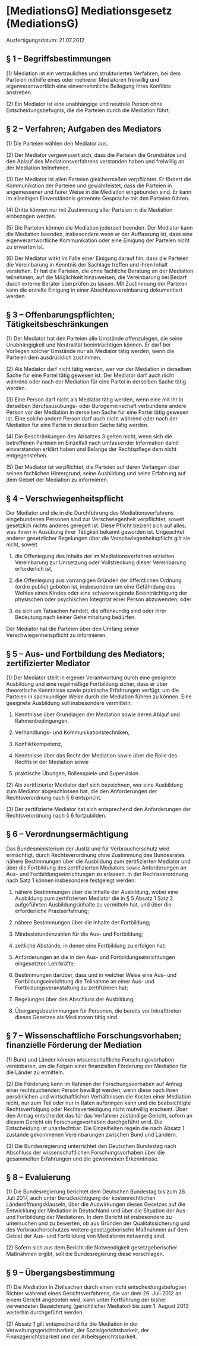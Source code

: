 # [MediationsG] Mediationsgesetz  (MediationsG)

Ausfertigungsdatum: 21.07.2012

 

## § 1 – Begriffsbestimmungen

(1) Mediation ist ein vertrauliches und strukturiertes Verfahren, bei dem Parteien mithilfe eines oder mehrerer Mediatoren freiwillig und eigenverantwortlich eine einvernehmliche Beilegung ihres Konflikts anstreben.

(2) Ein Mediator ist eine unabhängige und neutrale Person ohne Entscheidungsbefugnis, die die Parteien durch die Mediation führt.


## § 2 – Verfahren; Aufgaben des Mediators

(1) Die Parteien wählen den Mediator aus.

(2) Der Mediator vergewissert sich, dass die Parteien die Grundsätze und den Ablauf des Mediationsverfahrens verstanden haben und freiwillig an der Mediation teilnehmen.

(3) Der Mediator ist allen Parteien gleichermaßen verpflichtet. Er fördert die Kommunikation der Parteien und gewährleistet, dass die Parteien in angemessener und fairer Weise in die Mediation eingebunden sind. Er kann im allseitigen Einverständnis getrennte Gespräche mit den Parteien führen.

(4) Dritte können nur mit Zustimmung aller Parteien in die Mediation einbezogen werden.

(5) Die Parteien können die Mediation jederzeit beenden. Der Mediator kann die Mediation beenden, insbesondere wenn er der Auffassung ist, dass eine eigenverantwortliche Kommunikation oder eine Einigung der Parteien nicht zu erwarten ist.

(6) Der Mediator wirkt im Falle einer Einigung darauf hin, dass die Parteien die Vereinbarung in Kenntnis der Sachlage treffen und ihren Inhalt verstehen. Er hat die Parteien, die ohne fachliche Beratung an der Mediation teilnehmen, auf die Möglichkeit hinzuweisen, die Vereinbarung bei Bedarf durch externe Berater überprüfen zu lassen. Mit Zustimmung der Parteien kann die erzielte Einigung in einer Abschlussvereinbarung dokumentiert werden.


## § 3 – Offenbarungspflichten; Tätigkeitsbeschränkungen

(1) Der Mediator hat den Parteien alle Umstände offenzulegen, die seine Unabhängigkeit und Neutralität beeinträchtigen können. Er darf bei Vorliegen solcher Umstände nur als Mediator tätig werden, wenn die Parteien dem ausdrücklich zustimmen.

(2) Als Mediator darf nicht tätig werden, wer vor der Mediation in derselben Sache für eine Partei tätig gewesen ist. Der Mediator darf auch nicht während oder nach der Mediation für eine Partei in derselben Sache tätig werden.

(3) Eine Person darf nicht als Mediator tätig werden, wenn eine mit ihr in derselben Berufsausübungs- oder Bürogemeinschaft verbundene andere Person vor der Mediation in derselben Sache für eine Partei tätig gewesen ist. Eine solche andere Person darf auch nicht während oder nach der Mediation für eine Partei in derselben Sache tätig werden.

(4) Die Beschränkungen des Absatzes 3 gelten nicht, wenn sich die betroffenen Parteien im Einzelfall nach umfassender Information damit einverstanden erklärt haben und Belange der Rechtspflege dem nicht entgegenstehen.

(5) Der Mediator ist verpflichtet, die Parteien auf deren Verlangen über seinen fachlichen Hintergrund, seine Ausbildung und seine Erfahrung auf dem Gebiet der Mediation zu informieren.


## § 4 – Verschwiegenheitspflicht

Der Mediator und die in die Durchführung des Mediationsverfahrens eingebundenen Personen sind zur Verschwiegenheit verpflichtet, soweit gesetzlich nichts anderes geregelt ist. Diese Pflicht bezieht sich auf alles, was ihnen in Ausübung ihrer Tätigkeit bekannt geworden ist. Ungeachtet anderer gesetzlicher Regelungen über die Verschwiegenheitspflicht gilt sie nicht, soweit

1. die Offenlegung des Inhalts der im Mediationsverfahren erzielten Vereinbarung zur Umsetzung oder Vollstreckung dieser Vereinbarung erforderlich ist,

2. die Offenlegung aus vorrangigen Gründen der öffentlichen Ordnung (ordre public) geboten ist, insbesondere um eine Gefährdung des Wohles eines Kindes oder eine schwerwiegende Beeinträchtigung der physischen oder psychischen Integrität einer Person abzuwenden, oder

3. es sich um Tatsachen handelt, die offenkundig sind oder ihrer Bedeutung nach keiner Geheimhaltung bedürfen.

Der Mediator hat die Parteien über den Umfang seiner Verschwiegenheitspflicht zu informieren.


## § 5 – Aus- und Fortbildung des Mediators; zertifizierter Mediator

(1) Der Mediator stellt in eigener Verantwortung durch eine geeignete Ausbildung und eine regelmäßige Fortbildung sicher, dass er über theoretische Kenntnisse sowie praktische Erfahrungen verfügt, um die Parteien in sachkundiger Weise durch die Mediation führen zu können. Eine geeignete Ausbildung soll insbesondere vermitteln:

1. Kenntnisse über Grundlagen der Mediation sowie deren Ablauf und Rahmenbedingungen,

2. Verhandlungs- und Kommunikationstechniken,

3. Konfliktkompetenz,

4. Kenntnisse über das Recht der Mediation sowie über die Rolle des Rechts in der Mediation sowie

5. praktische Übungen, Rollenspiele und Supervision.

(2) Als zertifizierter Mediator darf sich bezeichnen, wer eine Ausbildung zum Mediator abgeschlossen hat, die den Anforderungen der Rechtsverordnung nach § 6 entspricht.

(3) Der zertifizierte Mediator hat sich entsprechend den Anforderungen der Rechtsverordnung nach § 6 fortzubilden.


## § 6 – Verordnungsermächtigung

Das Bundesministerium der Justiz und für Verbraucherschutz wird ermächtigt, durch Rechtsverordnung ohne Zustimmung des Bundesrates nähere Bestimmungen über die Ausbildung zum zertifizierten Mediator und über die Fortbildung des zertifizierten Mediators sowie Anforderungen an Aus- und Fortbildungseinrichtungen zu erlassen. In der Rechtsverordnung nach Satz 1 können insbesondere festgelegt werden:

1. nähere Bestimmungen über die Inhalte der Ausbildung, wobei eine Ausbildung zum zertifizierten Mediator die in § 5 Absatz 1 Satz 2 aufgeführten Ausbildungsinhalte zu vermitteln hat, und über die erforderliche Praxiserfahrung;

2. nähere Bestimmungen über die Inhalte der Fortbildung;

3. Mindeststundenzahlen für die Aus- und Fortbildung;

4. zeitliche Abstände, in denen eine Fortbildung zu erfolgen hat;

5. Anforderungen an die in den Aus- und Fortbildungseinrichtungen eingesetzten Lehrkräfte;

6. Bestimmungen darüber, dass und in welcher Weise eine Aus- und Fortbildungseinrichtung die Teilnahme an einer Aus- und Fortbildungsveranstaltung zu zertifizieren hat;

7. Regelungen über den Abschluss der Ausbildung;

8. Übergangsbestimmungen für Personen, die bereits vor Inkrafttreten dieses Gesetzes als Mediatoren tätig sind.


## § 7 – Wissenschaftliche Forschungsvorhaben; finanzielle Förderung der Mediation

(1) Bund und Länder können wissenschaftliche Forschungsvorhaben vereinbaren, um die Folgen einer finanziellen Förderung der Mediation für die Länder zu ermitteln.

(2) Die Förderung kann im Rahmen der Forschungsvorhaben auf Antrag einer rechtsuchenden Person bewilligt werden, wenn diese nach ihren persönlichen und wirtschaftlichen Verhältnissen die Kosten einer Mediation nicht, nur zum Teil oder nur in Raten aufbringen kann und die beabsichtigte Rechtsverfolgung oder Rechtsverteidigung nicht mutwillig erscheint. Über den Antrag entscheidet das für das Verfahren zuständige Gericht, sofern an diesem Gericht ein Forschungsvorhaben durchgeführt wird. Die Entscheidung ist unanfechtbar. Die Einzelheiten regeln die nach Absatz 1 zustande gekommenen Vereinbarungen zwischen Bund und Ländern.

(3) Die Bundesregierung unterrichtet den Deutschen Bundestag nach Abschluss der wissenschaftlichen Forschungsvorhaben über die gesammelten Erfahrungen und die gewonnenen Erkenntnisse.


## § 8 – Evaluierung

(1) Die Bundesregierung berichtet dem Deutschen Bundestag bis zum 26. Juli 2017, auch unter Berücksichtigung der kostenrechtlichen Länderöffnungsklauseln, über die Auswirkungen dieses Gesetzes auf die Entwicklung der Mediation in Deutschland und über die Situation der Aus- und Fortbildung der Mediatoren. In dem Bericht ist insbesondere zu untersuchen und zu bewerten, ob aus Gründen der Qualitätssicherung und des Verbraucherschutzes weitere gesetzgeberische Maßnahmen auf dem Gebiet der Aus- und Fortbildung von Mediatoren notwendig sind.

(2) Sofern sich aus dem Bericht die Notwendigkeit gesetzgeberischer Maßnahmen ergibt, soll die Bundesregierung diese vorschlagen.


## § 9 – Übergangsbestimmung

(1) Die Mediation in Zivilsachen durch einen nicht entscheidungsbefugten Richter während eines Gerichtsverfahrens, die vor dem 26. Juli 2012 an einem Gericht angeboten wird, kann unter Fortführung der bisher verwendeten Bezeichnung (gerichtlicher Mediator) bis zum 1. August 2013 weiterhin durchgeführt werden.

(2) Absatz 1 gilt entsprechend für die Mediation in der Verwaltungsgerichtsbarkeit, der Sozialgerichtsbarkeit, der Finanzgerichtsbarkeit und der Arbeitsgerichtsbarkeit.
